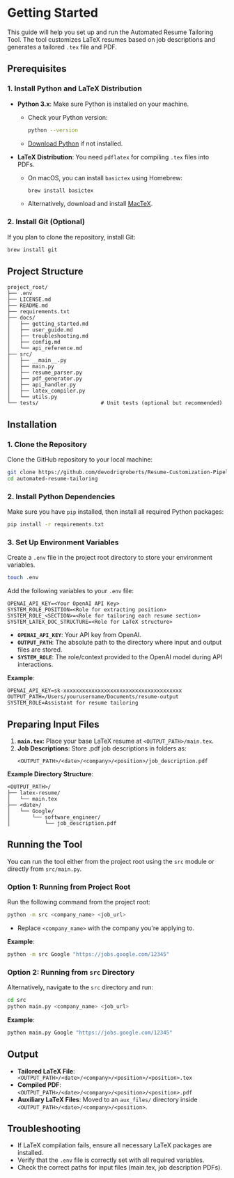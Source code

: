 # Getting Started

This guide will help you set up and run the Automated Resume Tailoring Tool. The tool customizes LaTeX resumes based on job descriptions and generates a tailored `.tex` file and PDF.

## Prerequisites

### 1. Install Python and LaTeX Distribution

- **Python 3.x**: Make sure Python is installed on your machine.

  - Check your Python version:
    ```bash
    python --version
    ```
  - [Download Python](https://www.python.org/downloads/) if not installed.

- **LaTeX Distribution**: You need `pdflatex` for compiling `.tex` files into PDFs.
  - On macOS, you can install `basictex` using Homebrew:
    ```bash
    brew install basictex
    ```
  - Alternatively, download and install [MacTeX](https://www.tug.org/mactex/).

### 2. Install Git (Optional)

If you plan to clone the repository, install Git:

```bash
brew install git
```

## Project Structure

```
project_root/
├── .env
├── LICENSE.md
├── README.md
├── requirements.txt
├── docs/
│   ├── getting_started.md
│   ├── user_guide.md
│   ├── troubleshooting.md
│   ├── config.md
│   └── api_reference.md
├── src/
│   ├── __main__.py
│   ├── main.py
│   ├── resume_parser.py
│   ├── pdf_generator.py
│   ├── api_handler.py
│   ├── latex_compiler.py
│   └── utils.py
└── tests/                    # Unit tests (optional but recommended)
```

## Installation

### 1. Clone the Repository

Clone the GitHub repository to your local machine:

```bash
git clone https://github.com/devodriqroberts/Resume-Customization-Pipeline.git
cd automated-resume-tailoring
```

### 2. Install Python Dependencies

Make sure you have `pip` installed, then install all required Python packages:

```bash
pip install -r requirements.txt
```

### 3. Set Up Environment Variables

Create a `.env` file in the project root directory to store your environment variables.

```bash
touch .env
```

Add the following variables to your `.env` file:

```dotenv
OPENAI_API_KEY=<Your OpenAI API Key>
SYSTEM_ROLE_POSITION=<Role for extracting position>
SYSTEM_ROLE_<SECTION>=<Role for tailoring each resume section>
SYSTEM_LATEX_DOC_STRUCTURE=<Role for LaTeX structure>
```

- **`OPENAI_API_KEY`**: Your API key from OpenAI.
- **`OUTPUT_PATH`**: The absolute path to the directory where input and output files are stored.
- **`SYSTEM_ROLE`**: The role/context provided to the OpenAI model during API interactions.

**Example**:

```dotenv
OPENAI_API_KEY=sk-xxxxxxxxxxxxxxxxxxxxxxxxxxxxxxxxxxxxxx
OUTPUT_PATH=/Users/yourusername/Documents/resume-output
SYSTEM_ROLE=Assistant for resume tailoring
```

## Preparing Input Files

1. **`main.tex`**: Place your base LaTeX resume at `<OUTPUT_PATH>/main.tex`.
2. **Job Descriptions**:
   Store .pdf job descriptions in folders as:
   ```
   <OUTPUT_PATH>/<date>/<company>/<position>/job_description.pdf
   ```

**Example Directory Structure**:

```
<OUTPUT_PATH>/
├── latex-resume/
│   └── main.tex
├── <date>/
│   └── Google/
│       └── software_engineer/
│           └── job_description.pdf
```

## Running the Tool

You can run the tool either from the project root using the `src` module or directly from `src/main.py`.

### Option 1: Running from Project Root

Run the following command from the project root:

```bash
python -m src <company_name> <job_url>
```

- Replace `<company_name>` with the company you're applying to.

**Example**:

```bash
python -m src Google "https://jobs.google.com/12345"
```

### Option 2: Running from `src` Directory

Alternatively, navigate to the `src` directory and run:

```bash
cd src
python main.py <company_name> <job_url>
```

**Example**:

```bash
python main.py Google "https://jobs.google.com/12345"
```

## Output

- **Tailored LaTeX File**: ` <OUTPUT_PATH>/<date>/<company>/<position>/<position>.tex`
- **Compiled PDF**: `<OUTPUT_PATH>/<date>/<company>/<position>/<position>.pdf`
- **Auxiliary LaTeX Files**: Moved to an `aux_files/` directory inside `<OUTPUT_PATH>/<date>/<company>/<position>`.

## Troubleshooting

- If LaTeX compilation fails, ensure all necessary LaTeX packages are installed.
- Verify that the `.env` file is correctly set with all required variables.
- Check the correct paths for input files (main.tex, job description PDFs).
